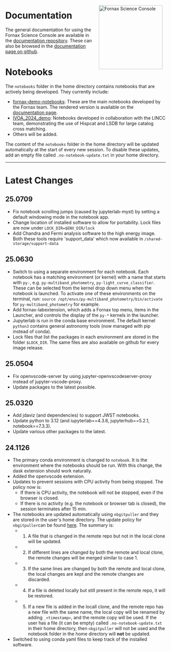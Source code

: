 
<img src="https://nasa-fornax.github.io/fornax-demo-notebooks/_static/fornax_logo.png" alt="Fornax Science Console"
    style="float: right; width: 200px; margin: 10px;" />

# Documentation
The general documentation for using the Fornax Science Console are available in the 
[documentation repository](fornax-documentation/README.md). These can also be browsed
in the [documentation page on github](https://nasa-fornax.github.io/fornax-demo-notebooks/#user-documentation).

# Notebooks
The `notebooks` folder in the home directory contains notebooks that are actively being
developed. They currently include:
- [fornax-demo-notebooks](fornax-demo-notebooks/README.md): These are the main notebooks developed
  by the Fornax team. The rendered version is available on the
  [documentation page](https://nasa-fornax.github.io/fornax-demo-notebooks).
- [IVOA_2024_demo](IVOA_2024_demo/README.md): Notebooks developed in collaboration with the LINCC team,
  demonstrating the use of Hispcat and LSDB for large catalog cross matching.
- Others will be added.

The content of the `notebooks` folder in the home directory will be updated automatically
at the start of every new session. To disable these updates, add an empty file called
`.no-notebook-update.txt` in your home directory.

---
# Latest Changes

## 25.0709
- Fix notebook scrolling jumps (caused by jupyterlab-myst) by setting a default windowing mode in the notebook app.
- Change location of installed software to allow for portability. Lock files are now
  under `LOCK_DIR=$ENV_DIR/lock`
- Add Chandra and Fermi analysis software to the high energy image. Both these tools require
  'support_data' which now available in `/shared-storage/support-data`

## 25.0630
- Switch to using a separate environment for each notebook. Each notebook has a matching
  environment (or kernel) with a name that starts with `py-`, e.g. `py-multiband_photometry`,
  `py-light_curve_classifier`. These can be selected from the kernel drop down menu when the 
  notebook is launched. To activate one of these environments on the terminal, run:
  `source /opt/envs/py-multiband_photometry/bin/activate` for `py-multiband_photometry` for example.
- Add fornax-labextension, which adds a Fornax top menu, items in the Launcher, and controls the
  display of the `py-*` kernels in the launcher.
- Jupyterlab is run in the conda base environment. The default kernel `python3` contains 
  general astronomy tools (now managed with pip instead of conda).
- Lock files that list the packages in each environment are stored in the folder `$LOCK_DIR`.
  The same files are also available on github for every image release.


## 25.0504
- Fix openvscode-server by using jupyter-openvscodeserver-proxy instead of jupyter-vscode-proxy.
- Update packages to the latest possible.

## 25.0320
- Add jdaviz (and dependencies) to support JWST notebooks.
- Update python to 3.12 (and iupyterlab==4.3.6, jupyterhub==5.2.1, notebook==7.3.3).
- Update various other packages to the latest.

## 24.1126
- The primary conda environment is changed to `notebook`. It is the environment
where the notebooks should be run. With this change, the dask extension should
work naturally.
- Added the openvscode extension.
- Updates to prevent sessions with CPU activity from being stopped. The policy now is:
    - If there is CPU activity, the notebook will not be stopped, even if the browser
    is closed.
    - If there is no activity (e.g. the notebook or browser tab is closed),
    the session terminates after 15 min. 
- The notebooks are updated automatically using `nbgitpuller` and they are
stored in the user's home directory. The update policy for `nbgitpuller`can be found
[here](https://nbgitpuller.readthedocs.io/en/latest/topic/automatic-merging.html#topic-automatic-merging).
The summary is:
    - 1. A file that is changed in the remote repo but not in the local clone will be updated.
    - 2. If different lines are changed by both the remote and local clone, the remote
    changes will be merged similar to case 1.
    - 3. If the same lines are changed by both the remote and local clone, the local
    changes are kept and the remote changes are discarded.
    - 4. If a file is deleted locally but still present in the remote repo, it will be restored.
    - 5. If a new file is added in the locall clone, and the remote repo has a new file with
    the same name, the local copy will be renamed by adding `_<timestamp>`, and the remote copy
    will be used.
If the user has a file (it can be empty) called `.no-notebook-update.txt` in their home
directory, then `nbgitpuller` will not be used and the notebook folder in the home
directory will **not** be updated.
- Switched to using conda yaml files to keep track of the installed software.